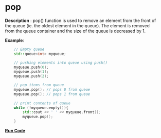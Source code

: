 # pop

**Description** : pop() function is used to remove an element from the front of the queue (ie. the oldest element in the queue). The element is removed from the queue container and the size of the queue is decreased by 1.

**Example**:
```cpp
    // Empty queue
    std::queue<int> myqueue; 

    // pushing elements into queue using push()
    myqueue.push(0); 
    myqueue.push(1); 
    myqueue.push(2); 

    // pop items from queue
    myqueue.pop(); // pops 0 from queue
    myqueue.pop(); // pops 1 from queue
  
    // print contents of queue
    while (!myqueue.empty()){ 
        std::cout << ' ' << myqueue.front(); 
        myqueue.pop(); 
    } 
```
**[Run Code](https://rextester.com/XACN77371)**
